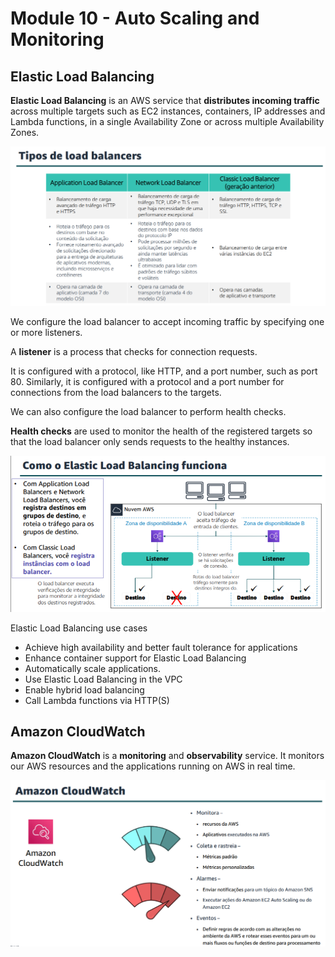 # Module 10 - Auto Scaling and Monitoring

## Elastic Load Balancing
**Elastic Load Balancing** is an AWS service that **distributes incoming traffic** across multiple targets such as EC2 instances, containers, IP addresses and Lambda functions, in a single Availability Zone or across multiple Availability Zones.

![Load Balancer Types](images/load-balancer-types.png)

We configure the load balancer to accept incoming traffic by specifying one or more listeners.

A **listener** is a process that checks for connection requests.

It is configured with a protocol, like HTTP, and a port number, such as port 80.
Similarly, it is configured with a protocol and a port number for connections from the load balancers to the targets.

We can also configure the load balancer to perform health checks.

**Health checks** are used to monitor the health of the registered targets so that the load balancer only sends requests to the healthy instances.

![How Elastic Load Balancing works](images/elastic-load-balance.png)

Elastic Load Balancing use cases
- Achieve high availability and better fault tolerance for applications
- Enhance container support for Elastic Load Balancing
- Automatically scale applications.
- Use Elastic Load Balancing in the VPC
- Enable hybrid load balancing
- Call Lambda functions via HTTP(S)

## Amazon CloudWatch
**Amazon CloudWatch** is a **monitoring** and **observability** service. It monitors our AWS resources and the applications running on AWS in real time.

![Amazon CloudWatch](images/amazon-cloudwatch.png)
